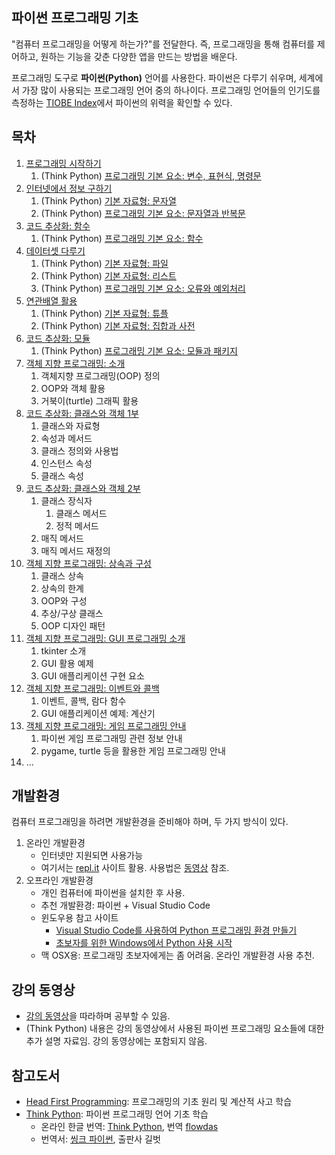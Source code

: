## 파이썬 프로그래밍 기초

"컴퓨터 프로그래밍을 어떻게 하는가?"를 전달한다.
즉, 프로그래밍을 통해 컴퓨터를 제어하고, 원하는 기능을 갖춘 다양한 앱을 만드는 방법을 배운다.

프로그래밍 도구로 **파이썬(Python)** 언어를 사용한다.
파이썬은 다루기 쉬우며, 세계에서 가장 많이 사용되는 프로그래밍 언어 중의 하나이다.
프로그래밍 언어들의 인기도를 측정하는 
[TIOBE Index](https://www.tiobe.com/tiobe-index/)에서 
파이썬의 위력을 확인할 수 있다.

## 목차

1. [프로그래밍 시작하기](./notebooks/PiPy01A-ProgrammingStart.html)
    1. (Think Python) [프로그래밍 기본 요소: 변수, 표현식, 명령문](./notebooks/PiPy01B-Variables_Expressions_Commands.html)
1. [인터넷에서 정보 구하기](./notebooks/PiPy02A-InfoFromInternet.html)
    1. (Think Python) [기본 자료형: 문자열](./notebooks/PiPy02B-Strings.html)
    1. (Think Python) [프로그래밍 기본 요소: 문자열과 반복문](./notebooks/PiPy02C-StringsAndLoops.html)
1. [코드 추상화: 함수](./notebooks/PiPy03A-FunctionAbstraction.html)
    1. (Think Python) [프로그래밍 기본 요소: 함수](./notebooks/PiPy03B-Functions.html)
1. [데이터셋 다루기](./notebooks/PiPy04A-DataSets.html)
    1. (Think Python) [기본 자료형: 파일](./notebooks/PiPy04B-Files.html)
    1. (Think Python) [기본 자료형: 리스트](./notebooks/PiPy04C-Lists.html)
    1. (Think Python) [프로그래밍 기본 요소: 오류와 예외처리](./notebooks/PiPy04D-ErrorsAndExceptions.html)
1. [연관배열 활용](./notebooks/PiPy05A-AssociativeArrays.html)
    1. (Think Python) [기본 자료형: 튜플](./notebooks/PiPy05B-Tuples.html)
    1. (Think Python) [기본 자료형: 집합과 사전](./notebooks/PiPy05C-SetsAndDictionaries.html)
1. [코드 추상화: 모듈](./notebooks/PiPy06A-ModularProgramming.html)
    1. (Think Python) [프로그래밍 기본 요소: 모듈과 패키지](./notebooks/PiPy06B-ModulesAndPackages.html)
1. [객체 지향 프로그래밍: 소개](./notebooks/PiPy07-OOP_Introduction.html)
    1. 객체지향 프로그래밍(OOP) 정의
    1. OOP와 객체 활용
    1. 거북이(turtle) 그래픽 활용
1. [코드 추상화: 클래스와 객체 1부](./notebooks/PiPy08-ClassesAndInstances_Part1.html)
    1. 클래스와 자료형
    1. 속성과 메서드
    1. 클래스 정의와 사용법
    1. 인스턴스 속성
    1. 클래스 속성
1. [코드 추상화: 클래스와 객체 2부](./notebooks/PiPy09-ClassesAndInstances_Part2.html)
    1. 클래스 장식자
        1. 클래스 메서드
        1. 정적 메서드
    1. 매직 메서드
    1. 매직 메서드 재정의
1. [객체 지향 프로그래밍: 상속과 구성](./notebooks/PiPy10-OOP_InheritanceAndComposition.html)
    1. 클래스 상속
    1. 상속의 한계
    1. OOP와 구성
    1. 추상/구상 클래스
    1. OOP 디자인 패턴
1. [객체 지향 프로그래밍: GUI 프로그래밍 소개](./notebooks/PiPy11-OOP_GUI-Programming_Introduction.html)
    1. tkinter 소개
    1. GUI 활용 예제
    1. GUI 애플리케이션 구현 요소
1. [객체 지향 프로그래밍: 이벤트와 콜백](./notebooks/PiPy12-OOP_EventsAndCallbacks.html)
    1. 이벤트, 콜백, 람다 함수
    1. GUI 애플리케이션 예제: 계산기
1. [객체 지향 프로그래밍: 게임 프로그래밍 안내](./notebooks/PiPy13-OOP_GameProgramming_Introduction.html)
    1. 파이썬 게임 프로그래밍 관련 정보 안내
    1. pygame, turtle 등을 활용한 게임 프로그래밍 안내
1. ...

## 개발환경

컴퓨터 프로그래밍을 하려면 개발환경을 준비해야 하며, 두 가지 방식이 있다.

1. 온라인 개발환경
    * 인터넷만 지원되면 사용가능
    * 여기서는 [repl.it](https://repl.it) 사이트 활용. 
        사용법은 [동영상](https://www.youtube.com/watch?v=dWtCVbuwC_c&list=PL5aSjzJqCaPY0Nyu_hUVU8_HhBARlgP-f&index=3&t=571s) 참조.
1. 오프라인 개발환경
    * 개인 컴퓨터에 파이썬을 설치한 후 사용.
    * 추천 개발환경: 파이썬 + Visual Studio Code
    * 윈도우용 참고 사이트
        * [Visual Studio Code를 사용하여 Python 프로그래밍 환경 만들기](https://www.youtube.com/watch?v=e4n2VnhiI28)
        * [초보자를 위한 Windows에서 Python 사용 시작](https://docs.microsoft.com/ko-kr/windows/python/beginners)
    * 맥 OSX용: 프로그래밍 초보자에게는 좀 어려움. 온라인 개발환경 사용 추천.

## 강의 동영상

* [강의 동영상](https://www.youtube.com/playlist?list=PL5aSjzJqCaPY0Nyu_hUVU8_HhBARlgP-f)을 
    따라하며 공부할 수 있음.
* (Think Python) 내용은 강의 동영상에서 사용된 파이썬 프로그래밍 요소들에 대한 추가 설명 자료임. 
    강의 동영상에는 포함되지 않음.

## 참고도서

* [Head First Programming](http://m.hanbit.co.kr/store/books/book_view.html?p_code=B3578815816): 
    프로그래밍의 기초 원리 및 계산적 사고 학습
* [Think Python](http://greenteapress.com/wp/think-python-2e/):
    파이썬 프로그래밍 언어 기초 학습
    * 온라인 한글 번역: [Think Python](https://www.flowdas.com/thinkpython/index.html#thinkpython), 
    번역 [flowdas](https://www.flowdas.com)
    * 번역서: [씽크 파이썬](https://www.gilbut.co.kr/book/view?bookcode=BN001838&perdevice=pc), 출판사 길벗
